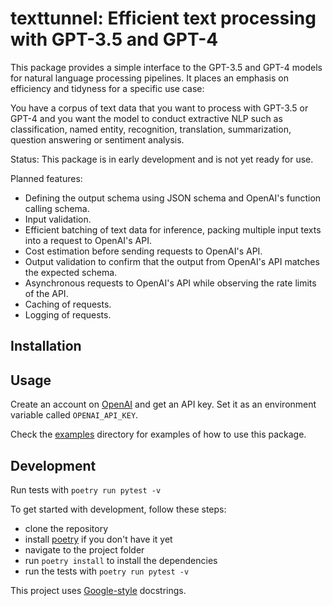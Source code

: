 # texttunnel: Efficient text processing with GPT-3.5 and GPT-4

This package provides a simple interface to the GPT-3.5 and GPT-4 models for natural language processing pipelines. It places an emphasis on efficiency and tidyness for a specific use case:

You have a corpus of text data that you want to process with GPT-3.5 or GPT-4 and you want the model to conduct extractive NLP such as classification, named entity, recognition, translation, summarization, question answering or sentiment analysis.

Status: This package is in early development and is not yet ready for use.

Planned features:

- Defining the output schema using JSON schema and OpenAI's function calling schema.
- Input validation.
- Efficient batching of text data for inference, packing multiple input texts into a request to OpenAI's API.
- Cost estimation before sending requests to OpenAI's API.
- Output validation to confirm that the output from OpenAI's API matches the expected schema.
- Asynchronous requests to OpenAI's API while observing the rate limits of the API.
- Caching of requests.
- Logging of requests.

## Installation

## Usage

Create an account on [OpenAI](https://openai.com) and get an API key. Set it as an environment variable called `OPENAI_API_KEY`.

Check the [examples](examples) directory for examples of how to use this package.

## Development

Run tests with `poetry run pytest -v`

To get started with development, follow these steps:

- clone the repository
- install [poetry](https://python-poetry.org/docs/) if you don't have it yet
- navigate to the project folder
- run `poetry install` to install the dependencies
- run the tests with `poetry run pytest -v`

This project uses [Google-style](https://google.github.io/styleguide/pyguide.html#381-docstrings) docstrings.

